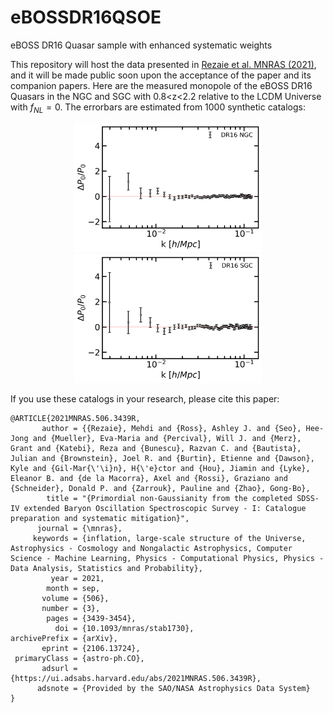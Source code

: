 # eBOSSDR16QSOE
eBOSS DR16 Quasar sample with enhanced systematic weights

This repository will host the data presented in [Rezaie et al. MNRAS (2021)](https://arxiv.org/abs/2106.13724), and it will be made public soon upon the acceptance of the paper and its companion papers. Here are the measured monopole of the eBOSS DR16 Quasars in the NGC and SGC with 0.8<z<2.2 relative to the LCDM Universe with $`f_{NL}=0`$. The errorbars are estimated from 1000 synthetic catalogs:
<p align="center">
  <img src="https://github.com/mehdirezaie/eBOSSDR16QSOE/blob/main/spectra/dp0_NGC.png" width="300" title="">
  <img src="https://github.com/mehdirezaie/eBOSSDR16QSOE/blob/main/spectra/dp0_SGC.png" width="300" title="">
</p>

If you use these catalogs in your research, please cite this paper:
```
@ARTICLE{2021MNRAS.506.3439R,
       author = {{Rezaie}, Mehdi and {Ross}, Ashley J. and {Seo}, Hee-Jong and {Mueller}, Eva-Maria and {Percival}, Will J. and {Merz}, Grant and {Katebi}, Reza and {Bunescu}, Razvan C. and {Bautista}, Julian and {Brownstein}, Joel R. and {Burtin}, Etienne and {Dawson}, Kyle and {Gil-Mar{\'\i}n}, H{\'e}ctor and {Hou}, Jiamin and {Lyke}, Eleanor B. and {de la Macorra}, Axel and {Rossi}, Graziano and {Schneider}, Donald P. and {Zarrouk}, Pauline and {Zhao}, Gong-Bo},
        title = "{Primordial non-Gaussianity from the completed SDSS-IV extended Baryon Oscillation Spectroscopic Survey - I: Catalogue preparation and systematic mitigation}",
      journal = {\mnras},
     keywords = {inflation, large-scale structure of the Universe, Astrophysics - Cosmology and Nongalactic Astrophysics, Computer Science - Machine Learning, Physics - Computational Physics, Physics - Data Analysis, Statistics and Probability},
         year = 2021,
        month = sep,
       volume = {506},
       number = {3},
        pages = {3439-3454},
          doi = {10.1093/mnras/stab1730},
archivePrefix = {arXiv},
       eprint = {2106.13724},
 primaryClass = {astro-ph.CO},
       adsurl = {https://ui.adsabs.harvard.edu/abs/2021MNRAS.506.3439R},
      adsnote = {Provided by the SAO/NASA Astrophysics Data System}
}
```
